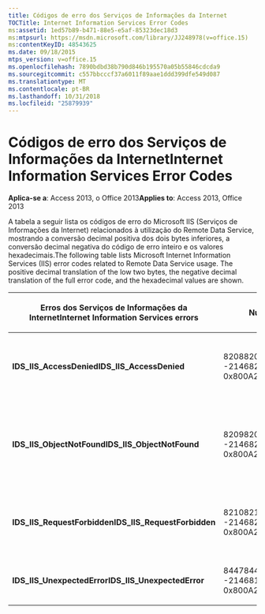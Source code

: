 ```yaml
---
title: Códigos de erro dos Serviços de Informações da Internet
TOCTitle: Internet Information Services Error Codes
ms:assetid: 1ed57b89-b471-88e5-e5af-85323dec18d3
ms:mtpsurl: https://msdn.microsoft.com/library/JJ248978(v=office.15)
ms:contentKeyID: 48543625
ms.date: 09/18/2015
mtps_version: v=office.15
ms.openlocfilehash: 7890bdbd38b790d846b195570a05b55846cdcda9
ms.sourcegitcommit: c557bbcccf37a6011f89aae1ddd399dfe549d087
ms.translationtype: MT
ms.contentlocale: pt-BR
ms.lasthandoff: 10/31/2018
ms.locfileid: "25879939"
---
```

# <a name="internet-information-services-error-codes"></a><span data-ttu-id="88bff-102">Códigos de erro dos Serviços de Informações da Internet</span><span class="sxs-lookup"><span data-stu-id="88bff-102">Internet Information Services Error Codes</span></span>


<span data-ttu-id="88bff-103">**Aplica-se a**: Access 2013, o Office 2013</span><span class="sxs-lookup"><span data-stu-id="88bff-103">**Applies to**: Access 2013, Office 2013</span></span>

<span data-ttu-id="88bff-p101">A tabela a seguir lista os códigos de erro do Microsoft IIS (Serviços de Informações da Internet) relacionados à utilização do Remote Data Service, mostrando a conversão decimal positiva dos dois bytes inferiores, a conversão decimal negativa do código de erro inteiro e os valores hexadecimais.</span><span class="sxs-lookup"><span data-stu-id="88bff-p101">The following table lists Microsoft Internet Information Services (IIS) error codes related to Remote Data Service usage. The positive decimal translation of the low two bytes, the negative decimal translation of the full error code, and the hexadecimal values are shown.</span></span>

<table>
<colgroup>
<col style="width: 33%" />
<col style="width: 33%" />
<col style="width: 33%" />
</colgroup>
<thead>
<tr class="header">
<th><p><span data-ttu-id="88bff-106">Erros dos Serviços de Informações da Internet</span><span class="sxs-lookup"><span data-stu-id="88bff-106">Internet Information Services errors</span></span></p></th>
<th><p><span data-ttu-id="88bff-107">Número</span><span class="sxs-lookup"><span data-stu-id="88bff-107">Number</span></span></p></th>
<th><p><span data-ttu-id="88bff-108">Descrição</span><span class="sxs-lookup"><span data-stu-id="88bff-108">Description</span></span></p></th>
</tr>
</thead>
<tbody>
<tr class="odd">
<td><p><span data-ttu-id="88bff-109"><strong>IDS_IIS_AccessDenied</strong></span><span class="sxs-lookup"><span data-stu-id="88bff-109"><strong>IDS_IIS_AccessDenied</strong></span></span></p></td>
<td><p><span data-ttu-id="88bff-110">8208</span><span class="sxs-lookup"><span data-stu-id="88bff-110">8208</span></span><br />
<span data-ttu-id="88bff-111">-2146820080</span><span class="sxs-lookup"><span data-stu-id="88bff-111">-2146820080</span></span><br />
<span data-ttu-id="88bff-112">0x800A2010</span><span class="sxs-lookup"><span data-stu-id="88bff-112">0x800A2010</span></span></p></td>
<td><p><span data-ttu-id="88bff-113">Erro do servidor de Internet: acesso negado.</span><span class="sxs-lookup"><span data-stu-id="88bff-113">Internet Server Error: Access Denied.</span></span></p></td>
</tr>
<tr class="even">
<td><p><span data-ttu-id="88bff-114"><strong>IDS_IIS_ObjectNotFound</strong></span><span class="sxs-lookup"><span data-stu-id="88bff-114"><strong>IDS_IIS_ObjectNotFound</strong></span></span></p></td>
<td><p><span data-ttu-id="88bff-115">8209</span><span class="sxs-lookup"><span data-stu-id="88bff-115">8209</span></span><br />
<span data-ttu-id="88bff-116">-2146820079</span><span class="sxs-lookup"><span data-stu-id="88bff-116">-2146820079</span></span><br />
<span data-ttu-id="88bff-117">0x800A2011</span><span class="sxs-lookup"><span data-stu-id="88bff-117">0x800A2011</span></span></p></td>
<td><p><span data-ttu-id="88bff-118">Erro do servidor de Internet: objeto/módulo não encontrado.</span><span class="sxs-lookup"><span data-stu-id="88bff-118">Internet Server Error: Object/module not found.</span></span></p></td>
</tr>
<tr class="odd">
<td><p><span data-ttu-id="88bff-119"><strong>IDS_IIS_RequestForbidden</strong></span><span class="sxs-lookup"><span data-stu-id="88bff-119"><strong>IDS_IIS_RequestForbidden</strong></span></span></p></td>
<td><p><span data-ttu-id="88bff-120">8210</span><span class="sxs-lookup"><span data-stu-id="88bff-120">8210</span></span><br />
<span data-ttu-id="88bff-121">-2146820078</span><span class="sxs-lookup"><span data-stu-id="88bff-121">-2146820078</span></span><br />
<span data-ttu-id="88bff-122">0x800A2012</span><span class="sxs-lookup"><span data-stu-id="88bff-122">0x800A2012</span></span></p></td>
<td><p><span data-ttu-id="88bff-123">Erro do servidor de Internet: solicitação proibida.</span><span class="sxs-lookup"><span data-stu-id="88bff-123">Internet Server Error: Request Forbidden.</span></span></p></td>
</tr>
<tr class="even">
<td><p><span data-ttu-id="88bff-124"><strong>IDS_IIS_UnexpectedError</strong></span><span class="sxs-lookup"><span data-stu-id="88bff-124"><strong>IDS_IIS_UnexpectedError</strong></span></span></p></td>
<td><p><span data-ttu-id="88bff-125">8447</span><span class="sxs-lookup"><span data-stu-id="88bff-125">8447</span></span><br />
<span data-ttu-id="88bff-126">-2146819841</span><span class="sxs-lookup"><span data-stu-id="88bff-126">-2146819841</span></span><br />
<span data-ttu-id="88bff-127">0x800A20FF</span><span class="sxs-lookup"><span data-stu-id="88bff-127">0x800A20FF</span></span></p></td>
<td><p><span data-ttu-id="88bff-128">Erro do servidor de Internet.</span><span class="sxs-lookup"><span data-stu-id="88bff-128">Internet Server Error.</span></span></p></td>
</tr>
</tbody>
</table>

